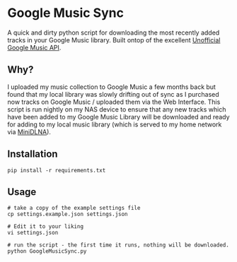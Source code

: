 # Google Music Sync
A quick and dirty python script for downloading the most recently added tracks in your Google Music library.  Built ontop of the excellent [Unofficial Google Music API](https://github.com/simon-weber/Unofficial-Google-Music-API).

## Why?
I uploaded my music collection to Google Music a few months back but found that my local library was slowly drifting out of sync as I purchased now tracks on Google Music / uploaded them via the Web Interface.  This script is run nightly on my NAS device to ensure that any new tracks which have been added to my Google Music Library will be downloaded and ready for adding to my local music library (which is served to my home network via [MiniDLNA](http://sourceforge.net/projects/minidlna/)).

## Installation
	pip install -r requirements.txt

## Usage
	# take a copy of the example settings file
	cp settings.example.json settings.json

	# Edit it to your liking
	vi settings.json

	# run the script - the first time it runs, nothing will be downloaded.
	python GoogleMusicSync.py